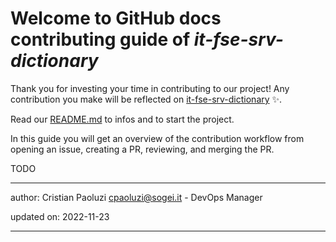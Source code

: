 # Welcome to GitHub docs contributing guide of _it-fse-srv-dictionary_ <!-- omit in toc -->

Thank you for investing your time in contributing to our project! 
Any contribution you make will be reflected on [it-fse-srv-dictionary](https://github.com/ministero-salute/it-fse-srv-dictionary) :sparkles:.

Read our [README.md](./README.md) to infos and to start the project.

In this guide you will get an overview of the contribution workflow from opening an issue, creating a PR, reviewing, and merging the PR.


TODO

---
author: Cristian Paoluzi <cpaoluzi@sogei.it> - DevOps Manager

updated on: 2022-11-23


---